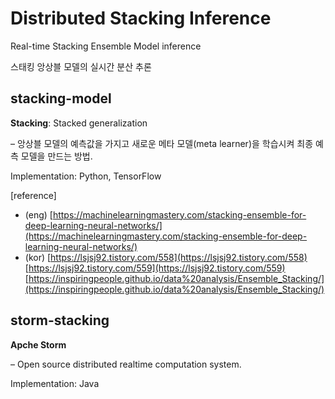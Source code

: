 # Distributed Stacking Inference

Real-time Stacking Ensemble Model inference

스태킹 앙상블 모델의 실시간 분산 추론


## stacking-model
**Stacking**: Stacked generalization

– 앙상블  모델의 예측값을 가지고 새로운 메타 모델(meta learner)을 학습시켜 최종 예측 모델을 만드는 방법.

Implementation: Python, TensorFlow

[reference]
- (eng) [https://machinelearningmastery.com/stacking-ensemble-for-deep-learning-neural-networks/](https://machinelearningmastery.com/stacking-ensemble-for-deep-learning-neural-networks/)
- (kor) [https://lsjsj92.tistory.com/558](https://lsjsj92.tistory.com/558)   [https://lsjsj92.tistory.com/559](https://lsjsj92.tistory.com/559)  [https://inspiringpeople.github.io/data%20analysis/Ensemble_Stacking/](https://inspiringpeople.github.io/data%20analysis/Ensemble_Stacking/)

## storm-stacking
**Apche Storm**

– Open source distributed realtime computation system.

Implementation: Java